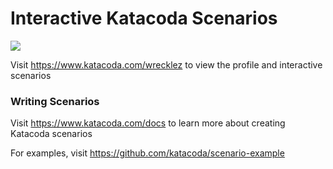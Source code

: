 # Interactive Katacoda Scenarios

[![](http://shields.katacoda.com/katacoda/wrecklez/count.svg)](https://www.katacoda.com/wrecklez "Get your profile on Katacoda.com")

Visit https://www.katacoda.com/wrecklez to view the profile and interactive scenarios

### Writing Scenarios
Visit https://www.katacoda.com/docs to learn more about creating Katacoda scenarios

For examples, visit https://github.com/katacoda/scenario-example
